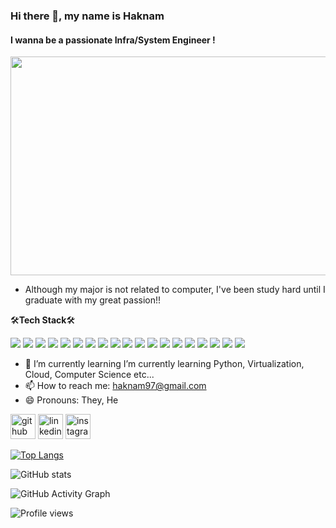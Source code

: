 ### Hi there 👋, my name is Haknam
#### I wanna be a passionate Infra/System Engineer !
<img src="https://i.esdrop.com/d/f/h8RcLC7LSH/duAKkwKm7r.png" width="550" height="350"/>

* Although my major is not related to computer, I've been study hard until I graduate with my great passion!!

🛠**Tech Stack**🛠  

<img src="https://img.shields.io/badge/Python-3776AB?style=for-the-badge&logo=Python&logoColor=white"> <img src="https://img.shields.io/badge/Git-F05032?style=for-the-badge&logo=Git&logoColor=white"> <img src="https://img.shields.io/badge/Google Colab-F9AB00?style=for-the-badge&logo=Google Colab&logoColor=white"> <img src="https://img.shields.io/badge/Visual Studio Code-007ACC?style=for-the-badge&logo=Visual Studio Code&logoColor=white"> <img src="https://img.shields.io/badge/AWS-232F3E?style=for-the-badge&logo=Amazon AWS&logoColor=white"> <img src="https://img.shields.io/badge/R-276DC3?style=for-the-badge&logo=R&logoColor=white"> <img src="https://img.shields.io/badge/Cisco-1BA0D7?style=for-the-badge&logo=Cisco&logoColor=white"> <img src="https://img.shields.io/badge/Linux-FCC624?style=for-the-badge&logo=Linux&logoColor=white"> <img src="https://img.shields.io/badge/Red Hat-EE0000?style=for-the-badge&logo=RedHat&logoColor=white"> <img src="https://img.shields.io/badge/Debian-A81D33?style=for-the-badge&logo=Debian&logoColor=white"> <img src="https://img.shields.io/badge/Centos-262577?style=for-the-badge&logo=Centos&logoColor=white"> <img src="https://img.shields.io/badge/windows10-0078D6?style=for-the-badge&logo=Windows10&logoColor=white"> <img src="https://img.shields.io/badge/apache-D22128?style=for-the-badge&logo=apache&logoColor=white"> <img src="https://img.shields.io/badge/nginx-009639?style=for-the-badge&logo=nginx&logoColor=white"> <img src="https://img.shields.io/badge/php-777BB4?style=for-the-badge&logo=php&logoColor=white"> <img src="https://img.shields.io/badge/mariadb-003545?style=for-the-badge&logo=mariadb&logoColor=white"> <img src="https://img.shields.io/badge/docker-2496ED?style=for-the-badge&logo=docker&logoColor=white"> <img src="https://img.shields.io/badge/kubernetes-326CE5?style=for-the-badge&logo=kubernetes&logoColor=white"> <img src="https://img.shields.io/badge/vmware-607078?style=for-the-badge&logo=vmware&logoColor=white">

  
- 🌱 I’m currently learning I’m currently learning Python, Virtualization, Cloud, Computer Science etc...
- 📫 How to reach me: haknam97@gmail.com 
- 😄 Pronouns: They, He 


[<img src='https://img.shields.io/badge/GitHub-181717?style=for-the-badge&logo=GitHub&logoColor=white' alt='github' height='40'>](https://github.com/Hakunam97)  [<img src='https://img.shields.io/badge/LinkedIn-0A66C2?style=for-the-badge&logo=LinkedIn&logoColor=white' alt='linkedin' height='40'>](https://www.linkedin.com/in/haknam-kim/)  [<img src='https://img.shields.io/badge/Instagram-E4405F?style=for-the-badge&logo=instagram&logoColor=white' alt='instagram' height='40'>](https://www.instagram.com/hakunam97/)

[![Top Langs](https://github-readme-stats.vercel.app/api/top-langs/?username=Hakunam97)](https://github.com/anuraghazra/github-readme-stats)

![GitHub stats](https://github-readme-stats.vercel.app/api?username=Hakunam97&show_icons=true)  

![GitHub Activity Graph](https://activity-graph.herokuapp.com/graph?username=Hakunam97)  

![Profile views](https://gpvc.arturio.dev/Hakunam97)  
